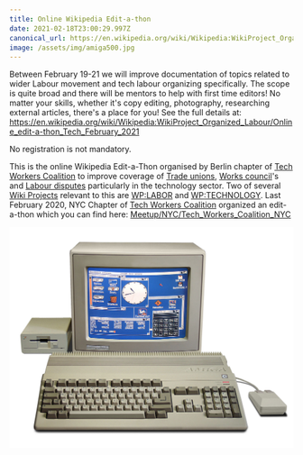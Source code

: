 ```yaml
---
title: Online Wikipedia Edit-a-thon
date: 2021-02-18T23:00:29.997Z
canonical_url: https://en.wikipedia.org/wiki/Wikipedia:WikiProject_Organized_Labour/Online_edit-a-thon_Tech_February_2021
image: /assets/img/amiga500.jpg
---
```

Between February 19-21 we will improve documentation of topics related to wider Labour movement and tech labour organizing specifically. The scope is quite broad and there will be mentors to help with first time editors! No matter your skills, whether it's copy editing, photography, researching external articles, there's a place for you! See the full details at: https://en.wikipedia.org/wiki/Wikipedia:WikiProject_Organized_Labour/Online_edit-a-thon_Tech_February_2021

No registration is not mandatory.

This is the online Wikipedia Edit-a-Thon organised by Berlin chapter of [Tech Workers Coalition](https://en.wikipedia.org/wiki/Tech_Workers_Coalition "Tech Workers Coalition") to improve coverage of [Trade unions](https://en.wikipedia.org/wiki/Trade_unions "Trade unions"), [Works council](https://en.wikipedia.org/wiki/Works_council "Works council")'s and [Labour disputes](https://en.wikipedia.org/wiki/Labour_disputes "Labour disputes") particularly in the technology sector. Two of several [Wiki Projects](https://en.wikipedia.org/wiki/Wiki_Projects "Wiki Projects") relevant to this are [WP:LABOR](https://en.wikipedia.org/wiki/Wikipedia:LABOR "Wikipedia:LABOR") and [WP:TECHNOLOGY](https://en.wikipedia.org/wiki/Wikipedia:TECHNOLOGY "Wikipedia:TECHNOLOGY"). Last February 2020, NYC Chapter of [Tech Workers Coalition](https://en.wikipedia.org/wiki/Tech_Workers_Coalition "Tech Workers Coalition") organized an edit-a-thon which you can find here: [Meetup/NYC/Tech_Workers_Coalition_NYC](https://en.wikipedia.org/wiki/Wikipedia:Meetup/NYC/Tech_Workers_Coalition_NYC "Wikipedia:Meetup/NYC/Tech Workers Coalition NYC")



![The Amiga 500 personal computer system, pictured with a monitor, a mouse, a keyboard, and a floppy disk drive.](/assets/img/amiga500.jpg "Amiga 500, Courtesy of Wikimedia Commons")